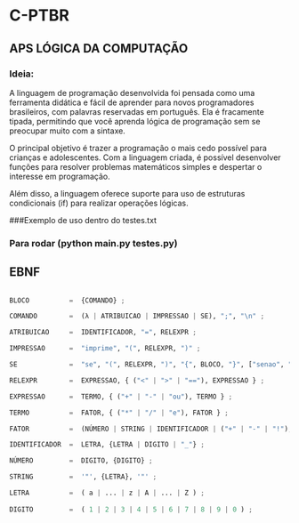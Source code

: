 # C-PTBR

## APS LÓGICA DA COMPUTAÇÃO

### Ideia:
A linguagem de programação desenvolvida foi pensada como uma ferramenta didática e fácil de aprender para novos programadores brasileiros, com palavras reservadas em português. Ela é fracamente tipada, permitindo que você aprenda lógica de programação sem se preocupar muito com a sintaxe.

O principal objetivo é trazer a programação o mais cedo possível para crianças e adolescentes. Com a linguagem criada, é possível desenvolver funções para resolver problemas matemáticos simples e despertar o interesse em programação.

Além disso, a linguagem oferece suporte para uso de estruturas condicionais (if) para realizar operações lógicas.


###Exemplo de uso dentro do testes.txt
### Para rodar (python main.py testes.py)

## EBNF
```` py

BLOCO          =  {COMANDO} ;

COMANDO        =  (λ | ATRIBUICAO | IMPRESSAO | SE), ";", "\n" ;

ATRIBUICAO     =  IDENTIFICADOR, "=", RELEXPR ;

IMPRESSAO      =  "imprime", "(", RELEXPR, ")" ;

SE             =  "se", "(", RELEXPR, ")", "{", BLOCO, "}", ["senao", "{", BLOCO, "}"] ;

RELEXPR        =  EXPRESSAO, { ("<" | ">" | "=="), EXPRESSAO } ;

EXPRESSAO      =  TERMO, { ("+" | "-" | "ou"), TERMO } ;

TERMO          =  FATOR, { ("*" | "/" | "e"), FATOR } ;

FATOR          =  (NÚMERO | STRING | IDENTIFICADOR | ("+" | "-" | "!"), FATOR | "(", RELEXPR, ")" ) ;

IDENTIFICADOR  =  LETRA, {LETRA | DIGITO | "_"} ;

NÚMERO         =  DIGITO, {DIGITO} ;

STRING         =  '"', {LETRA}, '"' ;

LETRA          =  ( a | ... | z | A | ... | Z ) ;
 
DIGITO         =  ( 1 | 2 | 3 | 4 | 5 | 6 | 7 | 8 | 9 | 0 ) ;

````
